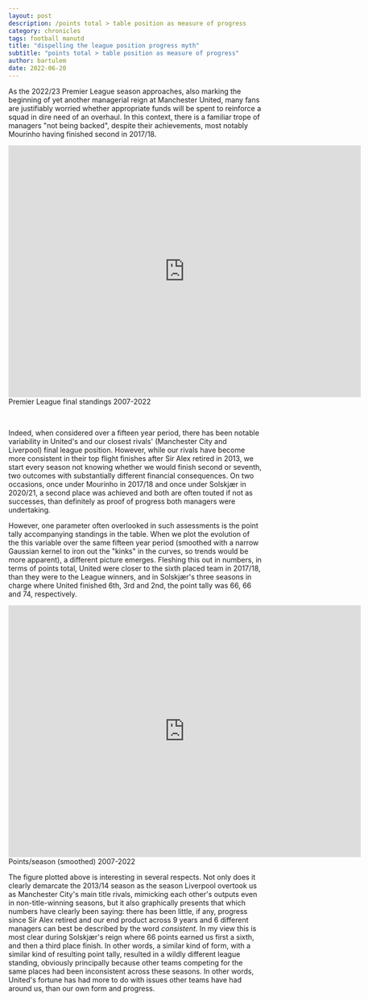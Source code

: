 ```yaml
---
layout: post
description: /points total > table position as measure of progress
category: chronicles
tags: football manutd
title: "dispelling the league position progress myth"
subtitle: "points total > table position as measure of progress"
author: bartulem
date: 2022-06-20
---
```

As the 2022/23 Premier League season approaches, also marking the beginning of yet another managerial reign at Manchester United, many fans are justifiably worried whether appropriate funds will be spent to reinforce a squad in dire need of an overhaul. In this context, there is a familiar trope of managers "not being backed", despite their achievements, most notably Mourinho having finished second in 2017/18. 

<p class="text-center">
  <iframe src="https://chart-studio.plot.ly/~bartulm/286" width="700" height="500" align="left" frameborder="0"></iframe>
  <br/>
  <caption align="bottom">Premier League final standings 2007-2022</caption>
</p>
<br/>

Indeed, when considered over a fifteen year period, there has been notable variability in United's and our closest rivals' (Manchester City and Liverpool) final league position. However, while our rivals have become more consistent in their top flight finishes after Sir Alex retired in 2013, we start every season not knowing whether we would finish second or seventh, two outcomes with substantially different financial consequences. On two occasions, once under Mourinho in 2017/18 and once under Solskjær in 2020/21, a second place was achieved and both are often touted if not as successes, than definitely as proof of progress both managers were undertaking.

However, one parameter often overlooked in such assessments is the point tally accompanying standings in the table. When we plot the evolution of the this variable over the same fifteen year period (smoothed with a narrow Gaussian kernel to iron out the "kinks" in the curves, so trends would be more apparent), a different picture emerges. Fleshing this out in numbers, in terms of points total, United were closer to the sixth placed team in 2017/18, than they were to the League winners, and in Solskjær's three seasons in charge where United finished 6th, 3rd and 2nd, the point tally was 66, 66 and 74, respectively. 

<p class="text-center">
  <iframe src="https://chart-studio.plot.ly/~bartulm/284" width="700" height="500" align="left" frameborder="0"></iframe>
  <br/>
  <caption align="bottom">Points/season (smoothed) 2007-2022</caption>
</p>

The figure plotted above is interesting in several respects. Not only does it clearly demarcate the 2013/14 season as the season Liverpool overtook us as Manchester City's main title rivals, mimicking each other's outputs even in non-title-winning seasons, but it also graphically presents that which numbers have clearly been saying: there has been little, if any, progress since Sir Alex retired and our end product across 9 years and 6 different managers can best be described by the word <em>consistent</em>. In my view this is most clear during Solskjær's reign where 66 points earned us first a sixth, and then a third place finish. In other words, a similar kind of form, with a similar kind of resulting point tally, resulted in a wildly different league standing, obviously principally because other teams competing for the same places had been inconsistent across these seasons. In other words, United's fortune has had more to do with issues other teams have had around us, than our own form and progress.
